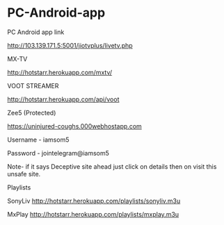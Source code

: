# PC-Android-app
PC Android app link

http://103.139.171.5:5001/jiotvplus/livetv.php

MX-TV

http://hotstarr.herokuapp.com/mxtv/

VOOT STREAMER

http://hotstarr.herokuapp.com/api/voot

Zee5 (Protected)

https://uninjured-coughs.000webhostapp.com

Username - iamsom5

Password - jointelegram@iamsom5

Note- if it says Deceptive site ahead just click on details then on visit this unsafe site.

Playlists

SonyLiv
http://hotstarr.herokuapp.com/playlists/sonyliv.m3u

MxPlay
http://hotstarr.herokuapp.com/playlists/mxplay.m3u
